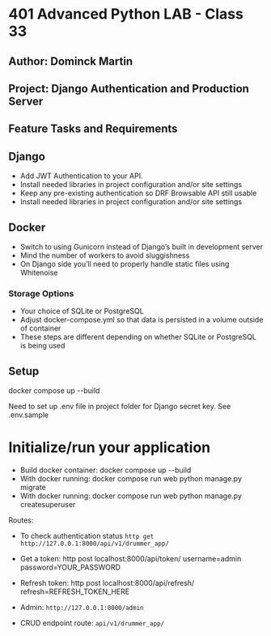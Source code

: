 
# 401 Advanced Python LAB - Class 33

## Author: Dominck Martin

## Project: Django Authentication and Production Server 

## Feature Tasks and Requirements

## Django
 - Add JWT Authentication to your API.
 - Install needed libraries in project configuration and/or site settings
 - Keep any pre-existing authentication so DRF Browsable API still usable
 - Install needed libraries in project configuration and/or site settings

 ## Docker
 - Switch to using Gunicorn instead of Django’s built in development server
 - Mind the number of workers to avoid sluggishness
 - On Django side you’ll need to properly handle static files using Whitenoise

### Storage Options
- Your choice of SQLite or PostgreSQL
- Adjust docker-compose.yml so that data is persisted in a volume outside of container
- These steps are different depending on whether SQLite or PostgreSQL is being used

##  Setup

docker compose up --build

Need to set up .env file in project folder for Django secret key.  See .env.sample

# Initialize/run your application

- Build docker container: docker compose up --build
- With docker running: docker compose run web python manage.py migrate
- With docker running: docker compose run web python manage.py createsuperuser


Routes:

- To check authentication status `http get http://127.0.0.1:8000/api/v1/drummer_app/`

- Get a token: http post localhost:8000/api/token/ username=admin password=YOUR_PASSWORD

- Refresh token: http post localhost:8000/api/refresh/ refresh=REFRESH_TOKEN_HERE

<!-- - Roster list: http localhost:8000/api/v1/app/ "Authorization: Bearer ACCESS_TOKEN_HERE"

- Roster detail: http localhost:8000/api/v1/app/{pk} "Authorization: Bearer ACCESS_TOKEN_HERE" -->

- Admin: `http://127.0.0.1:8000/admin`

- CRUD endpoint route: `api/v1/drummer_app/`



<!-- - Set up your virtual environment
- `python3 -m venv .venv`

- Enter your virtual environment
- `source ./.venv/bin/activate`

- Install requirements
- `pip install -r requirements.txt`

- Start Docker
- `docker compose up`

- Run migrations on initial startup of docker
- `docker compose run web python manage.py migrate`

- Create your superuser (testing use: Username: adminx : email: adminx@admin.com : password: 1234)
- `docker compose run web python manage.py createsuperuser`

- To check authentication status
- `http get http://127.0.0.1:8000/api/v1/drummer_app/`

- To get token
- `http post localhost:8000/api/token/ username=admin1 password=1234`

- Copy access token without the quotes and run (don't forget about the closing single quote)
- `http://127.0.0.1:8000/api/v1/drummer_app/ 'Authorization: Bearer pasteAccessTokenOverThisString'`

- CRUD endpoint route:
- `api/v1/drummer_app/` -->


<!-- 

# Tests

N/A -->

